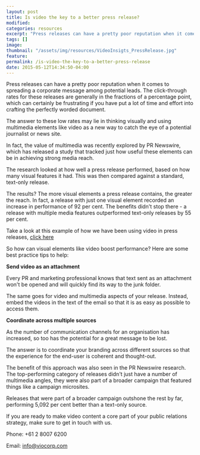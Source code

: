 ```yaml
---
layout: post
title: Is video the key to a better press release?
modified:
categories: resources
excerpt: "Press releases can have a pretty poor reputation when it comes to spreading a corporate message among potential leads. The click-through rates for these releases are generally in the fractions of a percentage "
tags: []
image:
thumbnail: "/assets/img/resources/VideoInsigts_PressRelease.jpg"
feature:
permalink: /is-video-the-key-to-a-better-press-release
date: 2015-05-12T14:34:50-04:00
---
```


Press releases can have a pretty poor reputation when it comes to spreading a corporate message among potential leads. The click-through rates for these releases are generally in the fractions of a percentage point, which can certainly be frustrating if you have put a lot of time and effort into crafting the perfectly worded document.

The answer to these low rates may lie in thinking visually and using multimedia elements like video as a new way to catch the eye of a potential journalist or news site.

In fact, the value of multimedia was recently explored by PR Newswire, which has released a study that tracked just how useful these elements can be in achieving strong media reach.

The research looked at how well a press release performed, based on how many visual features it had. This was then compared against a standard, text-only release.

The results? The more visual elements a press release contains, the greater the reach. In fact, a release with just one visual element recorded an increase in performance of 92 per cent. The benefits didn't stop there - a release with multiple media features outperformed text-only releases by 55 per cent.

Take a look at this example of how we have been using video in press releases, <a href="http://viocorp.com/tedx-media-release/">click here</a>

So how can visual elements like video boost performance? Here are some best practice tips to help:

<strong>Send video as an attachment</strong>

Every PR and marketing professional knows that text sent as an attachment won't be opened and will quickly find its way to the junk folder.

The same goes for video and multimedia aspects of your release. Instead, embed the videos in the text of the email so that it is as easy as possible to access them.

<strong>Coordinate across multiple sources</strong>

As the number of communication channels for an organisation has increased, so too has the potential for a great message to be lost.

The answer is to coordinate your branding across different sources so that the experience for the end-user is coherent and thought-out.

The benefit of this approach was also seen in the PR Newswire research. The top-performing category of releases didn't just have a number of multimedia angles, they were also part of a broader campaign that featured things like a campaign microsites.

Releases that were part of a broader campaign outshone the rest by far, performing 5,092 per cent better than a text-only source.

If you are ready to make video content a core part of your public relations strategy, make sure to get in touch with us.

Phone: +61 2 8007 6200

Email: info@viocorp.com